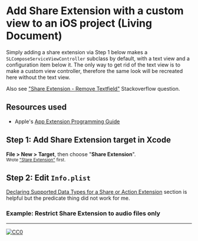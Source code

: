 Add Share Extension with a custom view to an iOS project (Living Document)
==========================================================================

Simply adding a share extension via Step 1 below makes a `SLComposeServiceViewController` subclass by default, with a text view and a configuration item below it. The only way to get rid of the text view is to make a custom view controller, therefore the same look will be recreated here without the text view.

Also see ["Share Extension - Remove Textfield"](https://stackoverflow.com/questions/46606221/share-extension-remove-textfield) Stackoverflow question.

Resources used
--------------
+ Apple's [App Extension Programming Guide](https://developer.apple.com/library/archive/documentation/General/Conceptual/ExtensibilityPG/)

Step 1: Add Share Extension target in Xcode
-------------------------------------------
**File > New > Target**, then choose "**Share Extension**".  
<sup>Wrote <a href="https://animationreview.files.wordpress.com/2012/11/mouse-cleaning-c2a9-mgm.jpg" >"Stare Extension"</a> first. 
  
Step 2: Edit `Info.plist`
-------------------------

[Declaring Supported Data Types for a Share or Action Extension](https://developer.apple.com/library/archive/documentation/General/Conceptual/ExtensibilityPG/ExtensionScenarios.html#//apple_ref/doc/uid/TP40014214-CH21-SW8) section is helpful but the predicate thing did not work for me.

### Example: Restrict Share Extension to audio files only

---
<p xmlns:dct="http://purl.org/dc/terms/">
  <a rel="license"
     href="http://creativecommons.org/publicdomain/zero/1.0/">
    <img src="https://licensebuttons.net/p/zero/1.0/88x31.png" style="border-style: none;" alt="CC0" />
  </a>
  <br />
</p>
